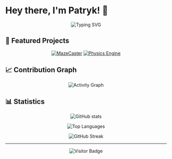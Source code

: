 # Hey there, I'm Patryk! 👋

<div align="center">

![Typing SVG](https://readme-typing-svg.herokuapp.com?font=Fira+Code&pause=1000&color=00D9FF&center=true&vCenter=true&width=400&lines=Cork%2C+Ireland)

</div>

## 🎯 Featured Projects

<div align="center">

[![MazeCaster](https://github-readme-stats.vercel.app/api/pin/?username=patrykmrozek&repo=mazecaster&theme=tokyonight&hide_border=true&bg_color=0d1117)](https://github.com/patrykmrozek/mazecaster)
[![Physics Engine](https://github-readme-stats.vercel.app/api/pin/?username=patrykmrozek&repo=FysicsEngine&theme=tokyonight&hide_border=true&bg_color=0d1117)](https://github.com/patrykmrozek/FysicsEngine)

</div>


## 📈 Contribution Graph

<div align="center">

![Activity Graph](https://github-readme-activity-graph.vercel.app/graph?username=patrykmrozek&bg_color=0d1117&color=00d9ff&line=00d9ff&point=ffffff&area=true&hide_border=true)

</div>


## 📊 Statistics

<div align="center">
  
![GitHub stats](https://github-readme-stats.vercel.app/api?username=patrykmrozek&show_icons=true&theme=tokyonight&hide_border=true&bg_color=0d1117)

![Top Languages](https://github-readme-stats.vercel.app/api/top-langs/?username=patrykmrozek&layout=compact&theme=tokyonight&hide_border=true&bg_color=0d1117)

![GitHub Streak](https://github-readme-streak-stats.herokuapp.com/?user=patrykmrozek&theme=tokyonight&hide_border=true&background=0D1117)

</div>

---

<div align="center">

![Visitor Badge](https://visitor-badge.laobi.icu/badge?page_id=patrykmrozek.patrykmrozek)

</div>

<!-- Auto-update stats -->
<!--START_SECTION:activity-->
<!--END_SECTION:activity-->
